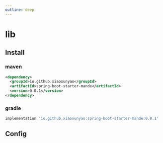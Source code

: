 ```yaml
---
outline: deep
---
```


# lib

## Install

### maven

```xml
<dependency>
  <groupId>io.github.xiaoxunyao</groupId>
  <artifactId>spring-boot-starter-mande</artifactId>
  <version>0.0.1</version>
</dependency>
```

### gradle

```groovy
implementation 'io.github.xiaoxunyao:spring-boot-starter-mande:0.0.1'
```

## Config

